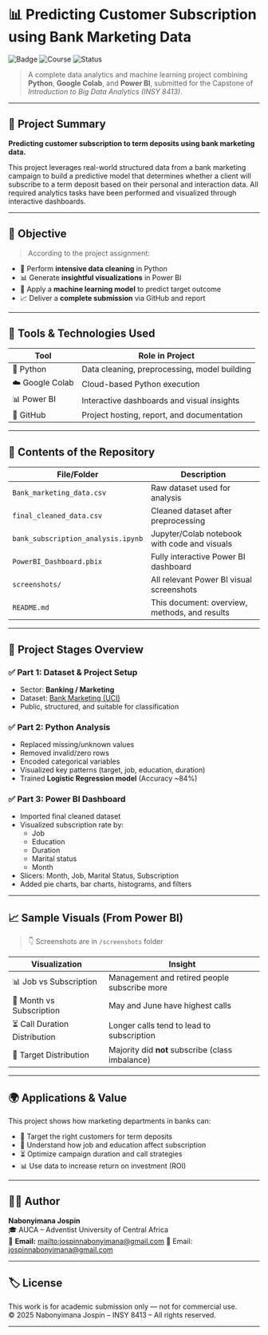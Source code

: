 # 📊 Predicting Customer Subscription using Bank Marketing Data

![Badge](https://img.shields.io/badge/Student-Nabonyimana%20Jospin-009688)
![Course](https://img.shields.io/badge/INSY8413-Intro_to_Big_Data-blue)
![Status](https://img.shields.io/badge/Project-Completed-success)

> A complete data analytics and machine learning project combining **Python**, **Google Colab**, and **Power BI**, submitted for the Capstone of *Introduction to Big Data Analytics (INSY 8413)*.

---

## 🎯 Project Summary

**Predicting customer subscription to term deposits using bank marketing data.**

This project leverages real-world structured data from a bank marketing campaign to build a predictive model that determines whether a client will subscribe to a term deposit based on their personal and interaction data. All required analytics tasks have been performed and visualized through interactive dashboards.

---

## 🧠 Objective

> According to the project assignment:

- 🧹 Perform **intensive data cleaning** in Python  
- 📊 Generate **insightful visualizations** in Power BI  
- 🤖 Apply a **machine learning model** to predict target outcome  
- 📈 Deliver a **complete submission** via GitHub and report

---

## 🧰 Tools & Technologies Used

| Tool         | Role in Project                                 |
|--------------|--------------------------------------------------|
| 🐍 Python     | Data cleaning, preprocessing, model building     |
| ☁️ Google Colab | Cloud-based Python execution                    |
| 📊 Power BI   | Interactive dashboards and visual insights       |
| 🧾 GitHub     | Project hosting, report, and documentation       |

---

## 📁 Contents of the Repository

| File/Folder                    | Description                                       |
|-------------------------------|---------------------------------------------------|
| `Bank_marketing_data.csv`     | Raw dataset used for analysis                     |
| `final_cleaned_data.csv`      | Cleaned dataset after preprocessing               |
| `bank_subscription_analysis.ipynb` | Jupyter/Colab notebook with code and visuals     |
| `PowerBI_Dashboard.pbix`      | Fully interactive Power BI dashboard              |
| `screenshots/`                | All relevant Power BI visual screenshots          |
| `README.md`                   | This document: overview, methods, and results     |

---

## 🚀 Project Stages Overview

### ✅ Part 1: Dataset & Project Setup
- Sector: **Banking / Marketing**
- Dataset: [Bank Marketing (UCI)](https://archive.ics.uci.edu/ml/datasets/Bank+Marketing)
- Public, structured, and suitable for classification

### ✅ Part 2: Python Analysis
- Replaced missing/unknown values
- Removed invalid/zero rows
- Encoded categorical variables
- Visualized key patterns (target, job, education, duration)
- Trained **Logistic Regression model** (Accuracy ~84%)

### ✅ Part 3: Power BI Dashboard
- Imported final cleaned dataset
- Visualized subscription rate by:
  - Job
  - Education
  - Duration
  - Marital status
  - Month
- Slicers: Month, Job, Marital Status, Subscription
- Added pie charts, bar charts, histograms, and filters

---

## 📈 Sample Visuals (From Power BI)

> 👇 Screenshots are in `/screenshots` folder

| Visualization                  | Insight                                |
|-------------------------------|----------------------------------------|
| 📊 Job vs Subscription         | Management and retired people subscribe more |
| 📅 Month vs Subscription       | May and June have highest calls        |
| ⏳ Call Duration Distribution  | Longer calls tend to lead to subscription |
| 🎯 Target Distribution         | Majority did **not** subscribe (class imbalance)

---

## 🌍 Applications & Value

This project shows how marketing departments in banks can:

- 🎯 Target the right customers for term deposits  
- 🧩 Understand how job and education affect subscription  
- ⏳ Optimize campaign duration and call strategies  
- 📊 Use data to increase return on investment (ROI)

---

## 👨‍🎓 Author

**Nabonyimana Jospin**  
🎓 AUCA – Adventist University of Central Africa  
📧 **Email:** <mailto:jospinnabonyimana@gmail.com>
📧 Email: [jospinnabonyimana@gmail.com](mailto:jospinnabonyimana@gmail.com)

---

## 🏷 License

This work is for academic submission only — not for commercial use.  
© 2025 Nabonyimana Jospin – INSY 8413 – All rights reserved.

---
